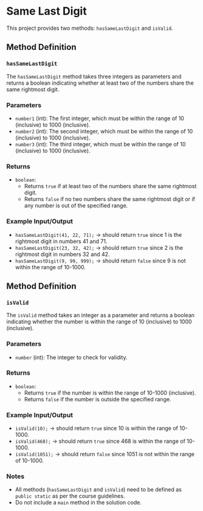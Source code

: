 # Same Last Digit

This project provides two methods: `hasSameLastDigit` and `isValid`.

## Method Definition

### `hasSameLastDigit`

The `hasSameLastDigit` method takes three integers as parameters and returns a boolean indicating whether at least two of the numbers share the same rightmost digit.

### Parameters

- `number1` (int): The first integer, which must be within the range of 10 (inclusive) to 1000 (inclusive).
- `number2` (int): The second integer, which must be within the range of 10 (inclusive) to 1000 (inclusive).
- `number3` (int): The third integer, which must be within the range of 10 (inclusive) to 1000 (inclusive).

### Returns

- `boolean`: 
  - Returns `true` if at least two of the numbers share the same rightmost digit.
  - Returns `false` if no two numbers share the same rightmost digit or if any number is out of the specified range.

### Example Input/Output

- `hasSameLastDigit(41, 22, 71);` → should return `true` since 1 is the rightmost digit in numbers 41 and 71.
- `hasSameLastDigit(23, 32, 42);` → should return `true` since 2 is the rightmost digit in numbers 32 and 42.
- `hasSameLastDigit(9, 99, 999);` → should return `false` since 9 is not within the range of 10-1000.

## Method Definition

### `isValid`

The `isValid` method takes an integer as a parameter and returns a boolean indicating whether the number is within the range of 10 (inclusive) to 1000 (inclusive).

### Parameters

- `number` (int): The integer to check for validity.

### Returns

- `boolean`: 
  - Returns `true` if the number is within the range of 10-1000 (inclusive).
  - Returns `false` if the number is outside the specified range.

### Example Input/Output

- `isValid(10);` → should return `true` since 10 is within the range of 10-1000.
- `isValid(468);` → should return `true` since 468 is within the range of 10-1000.
- `isValid(1051);` → should return `false` since 1051 is not within the range of 10-1000.

### Notes

- All methods (`hasSameLastDigit` and `isValid`) need to be defined as `public static` as per the course guidelines.
- Do not include a `main` method in the solution code.
